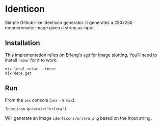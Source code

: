 # Identicon

Simple Github-like identicon generator.
It generates a 250x250 monocromatic image given a string as input.


## Installation

This implementation relies on Erlang's `egd` for image plotting. You'll need to install `rebar` for it to work:
```
mix local.rebar --force
mix deps.get
```

## Run
From the `iex` console (`iex -S mix`):
```
Identicon.generate("orlera")
```

Will generate an image `identicons/orlera.png` based on the input string.
